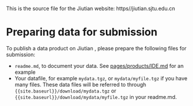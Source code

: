 This is the source file for the Jiutian website: https//jiutian.sjtu.edu.cn

# Preparing data for submission

To publish a data product on Jiutian , please prepare the following files for submission:

- `readme.md`, to document your data. See [pages/products/IDE.md](https://github.com/Kambrian/JiutianDR/blob/main/pages/products/IDE.md) for an example
- Your datafile, for example `mydata.tgz`, or `mydata/myfile.tgz` if you have many files. These data files will be referred to through `{{site.baseurl}}/download/mydata.tgz` or `{{site.baseurl}}/download/mydata/myfile.tgz` in your readme.md. 
